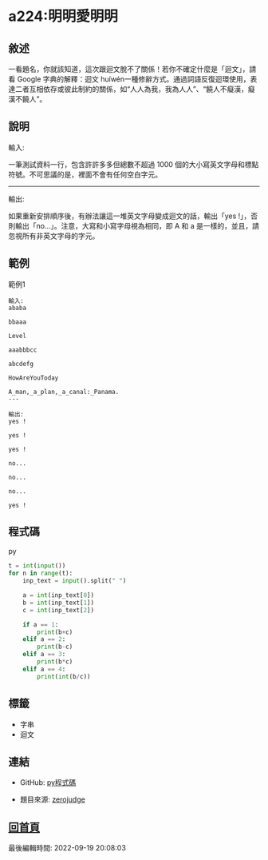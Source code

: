 # a224:明明愛明明

## 敘述

一看題名，你就該知道，這次跟迴文脫不了關係！若你不確定什麼是「迴文」，請看 Google 字典的解釋：迴文 huíwén一種修辭方式。通過詞語反復迴環使用，表達二者互相依存或彼此制約的關係，如“人人為我，我為人人”、“饒人不癡漢，癡漢不饒人”。


## 說明

輸入:

一筆測試資料一行，包含許許多多但總數不超過 1000 個的大小寫英文字母和標點符號。不可思議的是，裡面不會有任何空白字元。

---

輸出:

如果重新安排順序後，有辦法讓這一堆英文字母變成迴文的話，輸出「yes !」，否則輸出「no...」。注意，大寫和小寫字母視為相同，即 A 和 a 是一樣的，並且，請忽視所有非英文字母的字元。

## 範例
範例1

```
輸入:
ababa
bbaaa
Level
aaabbbcc
abcdefg
HowAreYouToday
A_man,_a_plan,_a_canal:_Panama.
---

輸出:
yes !
yes !
yes !
no...
no...
no...
yes !
```

## 程式碼
py

```py
t = int(input())
for n in range(t):
    inp_text = input().split(" ")

    a = int(inp_text[0])
    b = int(inp_text[1])
    c = int(inp_text[2])

    if a == 1:
        print(b+c)
    elif a == 2:
        print(b-c)
    elif a == 3:
        print(b*c)
    elif a == 4:
        print(int(b/c))

```

## 標籤
- 字串
- 迴文


## 連結
- GitHub: [py程式碼](https://github.com/henryleecode23/solve_record/blob/main/zerojudge/a224/main.py)


- 題目來源: [zerojudge](https://zerojudge.tw/ShowProblem?problemid=a224)

## [回首頁](https://henryleecode23.github.io/solve_record/)


最後編輯時間: 2022-09-19 20:08:03